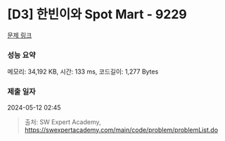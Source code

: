 # [D3] 한빈이와 Spot Mart - 9229 

[문제 링크](https://swexpertacademy.com/main/code/problem/problemDetail.do?contestProbId=AW8Wj7cqbY0DFAXN) 

### 성능 요약

메모리: 34,192 KB, 시간: 133 ms, 코드길이: 1,277 Bytes

### 제출 일자

2024-05-12 02:45



> 출처: SW Expert Academy, https://swexpertacademy.com/main/code/problem/problemList.do